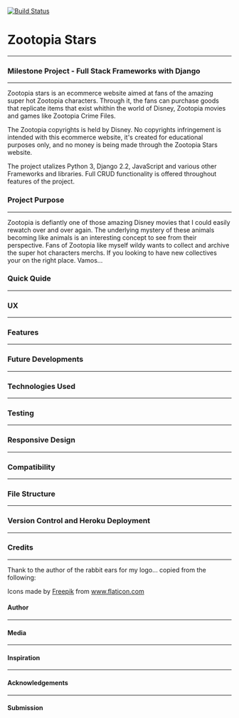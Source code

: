 [![Build Status](https://travis-ci.org/emalfiza/zootopia-stars.svg?branch=master)](https://travis-ci.org/emalfiza/zootopia-stars)

# Zootopia Stars

---

### Milestone Project - Full Stack Frameworks with Django

---
Zootopia stars is an ecommerce website aimed at fans of the amazing super hot Zootopia characters. Through it, the fans
can purchase goods that replicate items that exist whithin the world of Disney, Zootopia movies and games like Zootopia Crime Files.

The Zootopia copyrights is held by Disney. No copyrights infringement is intended with this ecommerce website, it's created for 
educational purposes only, and no money is being made through the Zootopia Stars website.

The project utalizes Python 3, Django 2.2, JavaScript and various other Frameworks and libraries. Full CRUD functionality is offered throughout features of the project.

### Project Purpose

---
Zootopia is defiantly one of those amazing Disney movies that I could easily rewatch over and over again. 
The underlying mystery of these animals becoming like animals is an interesting concept to see from their perspective. 
Fans of Zootopia like myself wildy wants to collect and archive the super hot characters merchs. If you looking to have new collectives your on the right place. Vamos...


### Quick Quide

---


### UX

---


### Features

---


### Future Developments

---


### Technologies Used

---


### Testing

---


### Responsive Design

---


### Compatibility

---


### File Structure

---


### Version Control and Heroku Deployment

---


### Credits

---
Thank to the author of the rabbit ears for my logo... copied from the following:
<div>Icons made by <a href="https://www.flaticon.com/authors/freepik" title="Freepik">Freepik</a> from <a href="https://www.flaticon.com/" title="Flaticon">www.flaticon.com</a></div>

#### Author

---


#### Media

---


#### Inspiration

---


#### Acknowledgements

---


#### Submission